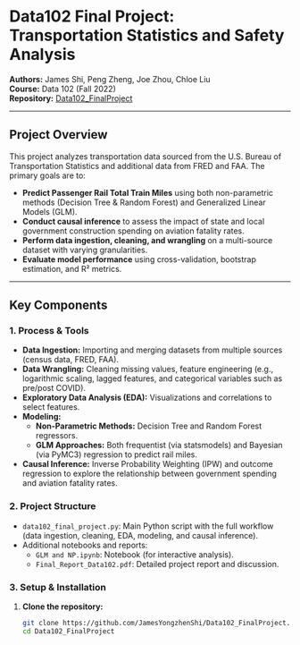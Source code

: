# Data102 Final Project: Transportation Statistics and Safety Analysis

**Authors:** James Shi, Peng Zheng, Joe Zhou, Chloe Liu  
**Course:** Data 102 (Fall 2022)  
**Repository:** [Data102_FinalProject](https://github.com/JamesYongzhenShi/Data102_FinalProject)

---

## Project Overview

This project analyzes transportation data sourced from the U.S. Bureau of Transportation Statistics and additional data from FRED and FAA. The primary goals are to:

- **Predict Passenger Rail Total Train Miles** using both non-parametric methods (Decision Tree & Random Forest) and Generalized Linear Models (GLM).
- **Conduct causal inference** to assess the impact of state and local government construction spending on aviation fatality rates.
- **Perform data ingestion, cleaning, and wrangling** on a multi-source dataset with varying granularities.
- **Evaluate model performance** using cross-validation, bootstrap estimation, and R² metrics.
  
---

## Key Components

### 1. Process & Tools

- **Data Ingestion:** Importing and merging datasets from multiple sources (census data, FRED, FAA).
- **Data Wrangling:** Cleaning missing values, feature engineering (e.g., logarithmic scaling, lagged features, and categorical variables such as pre/post COVID).
- **Exploratory Data Analysis (EDA):** Visualizations and correlations to select features.
- **Modeling:**
  - **Non-Parametric Methods:** Decision Tree and Random Forest regressors.
  - **GLM Approaches:** Both frequentist (via statsmodels) and Bayesian (via PyMC3) regression to predict rail miles.
- **Causal Inference:** Inverse Probability Weighting (IPW) and outcome regression to explore the relationship between government spending and aviation fatality rates.

### 2. Project Structure

- `data102_final_project.py`: Main Python script with the full workflow (data ingestion, cleaning, EDA, modeling, and causal inference).
- Additional notebooks and reports:
  - `GLM and NP.ipynb`: Notebook (for interactive analysis).
  - `Final_Report_Data102.pdf`: Detailed project report and discussion.

### 3. Setup & Installation

1. **Clone the repository:**
   ```bash
   git clone https://github.com/JamesYongzhenShi/Data102_FinalProject.git
   cd Data102_FinalProject
